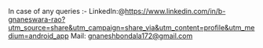 In case of any queries :-
LinkedIn:@https://www.linkedin.com/in/b-gnaneswara-rao?utm_source=share&utm_campaign=share_via&utm_content=profile&utm_medium=android_app
Mail: gnaneshbondala172@gmail.com

